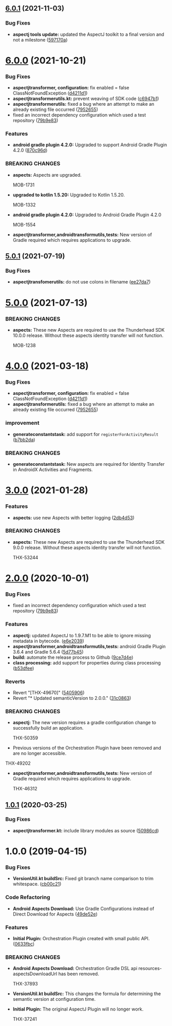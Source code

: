 ## [6.0.1](https://bitbucket.org/thunderhead-com/one-mobile-android-gradle-plugin/compare/6.0.0...6.0.1) (2021-11-03)


### Bug Fixes

* **aspectj tools update:** updated the AspectJ toolkit to a final version and not a milestone ([597170a](https://bitbucket.org/thunderhead-com/one-mobile-android-gradle-plugin/commits/597170a9056ec8196427b51d51b21c0ff0e40cd4))



# [6.0.0](https://bitbucket.org/thunderhead-com/one-mobile-android-gradle-plugin/compare/5.0.1...6.0.0) (2021-10-21)


### Bug Fixes

* **aspectjtransformer, configuration:** fix enabled = false ClassNotFoundException ([d4211d1](https://bitbucket.org/thunderhead-com/one-mobile-android-gradle-plugin/commits/d4211d13b4d020697ada246ac2314f1b2848a08a))
* **aspectjtransformerutils.kt:** prevent weaving of SDK code ([c6947b1](https://bitbucket.org/thunderhead-com/one-mobile-android-gradle-plugin/commits/c6947b13745e9d638d6e6fa677064114a8a14947))
* **aspectjtransformerutils:** fixed a bug where an attempt to make an already existing file occurred ([7952655](https://bitbucket.org/thunderhead-com/one-mobile-android-gradle-plugin/commits/79526550ea9f8be849daf2f69508b4383ab58d17))
* fixed an incorrect dependency configuration which used a test repository ([79b9e83](https://bitbucket.org/thunderhead-com/one-mobile-android-gradle-plugin/commits/79b9e83680bd1a46cbaec6b92a267313768d1735))


### Features

* **android gradle plugin 4.2.0:** Upgraded to support Android Gradle Plugin 4.2.0 ([870c96d](https://bitbucket.org/thunderhead-com/one-mobile-android-gradle-plugin/commits/870c96dd6c69dde77245ce2b3d5f128034691f67))


### BREAKING CHANGES

* **aspects:** Aspects are upgraded.

    MOB-1731
* **upgraded to kotlin 1.5.20:** Upgraded to Kotlin 1.5.20.

   MOB-1332
* **android gradle plugin 4.2.0:** Upgraded to Android Gradle Plugin 4.2.0

    MOB-1554
* **aspectjtransformer,androidtransformutils,tests:** New version of Gradle required which requires applications to upgrade.


## [5.0.1](https://bitbucket.org/thunderhead-com/one-mobile-android-gradle-plugin/compare/5.0.0...5.0.1) (2021-07-19)


### Bug Fixes

* **aspectjtransfomerutils:** do not use colons in filename ([ee27da7](https://bitbucket.org/thunderhead-com/one-mobile-android-gradle-plugin/commits/ee27da7ce55cf746b0df5a2674c8bbeb6cbf141f))



# [5.0.0](https://bitbucket.org/thunderhead-com/one-mobile-android-gradle-plugin/compare/4.0.0...5.0.0) (2021-07-13)


### BREAKING CHANGES

* **aspects:** These new Aspects are required to use the Thunderhead SDK 10.0.0 release. Without
    these aspects identity transfer will not function.

    MOB-1238


# [4.0.0](https://bitbucket.org/thunderhead-com/one-mobile-android-gradle-plugin/compare/3.0.0...4.0.0) (2021-03-18)


### Bug Fixes

* **aspectjtransformer, configuration:** fix enabled = false ClassNotFoundException ([d4211d1](https://bitbucket.org/thunderhead-com/one-mobile-android-gradle-plugin/commits/d4211d13b4d020697ada246ac2314f1b2848a08a))
* **aspectjtransformerutils:** fixed a bug where an attempt to make an already existing file occurred ([7952655](https://bitbucket.org/thunderhead-com/one-mobile-android-gradle-plugin/commits/79526550ea9f8be849daf2f69508b4383ab58d17))


### improvement

* **generateconstantstask:** add support for `registerForActivityResult` ([b7bb2da](https://bitbucket.org/thunderhead-com/one-mobile-android-gradle-plugin/commits/b7bb2daa9ce4ae28b5a64edf60193c646ba3fe4f))


### BREAKING CHANGES

* **generateconstantstask:** New aspects are required for Identity Transfer in AndroidX Activities and
Fragments.


# [3.0.0](https://bitbucket.org/thunderhead-com/one-mobile-android-gradle-plugin/compare/2.0.0...3.0.0) (2021-01-28)


### Features

* **aspects:** use new Aspects with better logging ([2db4d53](https://bitbucket.org/thunderhead-com/one-mobile-android-gradle-plugin/commits/2db4d531ebea6d6a58442b5480f26cd4c50d38ee))

### BREAKING CHANGES

* **aspects:** These new Aspects are required to use the Thunderhead SDK 9.0.0 release. Without
    these aspects identity transfer will not function.

    THX-53244



# [2.0.0](https://bitbucket.org/thunderhead-com/one-mobile-android-gradle-plugin/compare/1.0.1...2.0.0) (2020-10-01)


### Bug Fixes

* fixed an incorrect dependency configuration which used a test repository ([79b9e83](https://bitbucket.org/thunderhead-com/one-mobile-android-gradle-plugin/commits/79b9e83680bd1a46cbaec6b92a267313768d1735))


### Features

* **aspectj:** updated AspectJ to 1.9.7.M1 to be able to ignore missing metadata in bytecode. ([e6e2039](https://bitbucket.org/thunderhead-com/one-mobile-android-gradle-plugin/commits/e6e20392af03dce261e975339b6f7faf2c97f653))
* **aspectjtransformer,androidtransformutils,tests:** android Gradle Plugin 3.6.4 and Gradle 5.6.4 ([5d77b45](https://bitbucket.org/thunderhead-com/one-mobile-android-gradle-plugin/commits/5d77b45b053aecea407dee3b2392cd9bb0df22f9))
* **build:** automate the release process to Github ([9ce7d4e](https://bitbucket.org/thunderhead-com/one-mobile-android-gradle-plugin/commits/9ce7d4e60c458e55f062d5217bf88062d419ebca))
* **class processing:** add support for properties during class processing ([b53dfee](https://bitbucket.org/thunderhead-com/one-mobile-android-gradle-plugin/commits/b53dfee7d7607f5c2f5414fcf7552e6e49352288))


### Reverts

* Revert "[THX-49670]" ([5405906](https://bitbucket.org/thunderhead-com/one-mobile-android-gradle-plugin/commits/5405906c6ac3c60736479521b5317d96291c72d5))
* Revert "* Updated semanticVersion to 2.0.0." ([31c0863](https://bitbucket.org/thunderhead-com/one-mobile-android-gradle-plugin/commits/31c086318c4e65d4825e02b5539b565fb81eaadd))


### BREAKING CHANGES

* **aspectj:** The new version requires a gradle configuration change to successfully build an application.

    THX-50359
* Previous versions of the Orchestration Plugin have been removed and are no longer accessible.

THX-49202
* **aspectjtransformer,androidtransformutils,tests:** New version of Gradle required which requires applications to upgrade.

    THX-46312



## [1.0.1](https://bitbucket.org/thunderhead-com/one-mobile-android-gradle-plugin/compare/1.0.0...1.0.1) (2020-03-25)


### Bug Fixes

* **aspectjtransformer.kt:** include library modules as source ([50986cd](https://bitbucket.org/thunderhead-com/one-mobile-android-gradle-plugin/commits/50986cdb303d3144cc8def1de288985a591bdf68))



# 1.0.0 (2019-04-15)


### Bug Fixes

* **VersionUtil.kt buildSrc:** Fixed git branch name comparison to trim whitespace. ([cb00c21](https://bitbucket.org/thunderhead-com/one-mobile-android-gradle-plugin/commits/cb00c21))


### Code Refactoring

* **Android Aspects Download:** Use Gradle Configurations instead of Direct Download for Aspects ([49de52e](https://bitbucket.org/thunderhead-com/one-mobile-android-gradle-plugin/commits/49de52e))


### Features

* **Initial Plugin:** Orchestration Plugin created with small public API. ([0633fbc](https://bitbucket.org/thunderhead-com/one-mobile-android-gradle-plugin/commits/0633fbc))


### BREAKING CHANGES

* **Android Aspects Download:** Orchestration Gradle DSL api resources-aspectsDownloadUrl has been removed.

    THX-37893

* **VersionUtil.kt buildSrc:** This changes the formula for determining the semantic version at configuration time.
* **Initial Plugin:** The original AspectJ Plugin will no longer work.

    THX-37241
